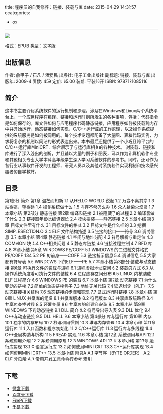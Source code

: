 title: 程序员的自我修养：链接、装载与库
date: 2015-04-29 14:31:57
ccategories:
  - os
---

![](http://img3.douban.com/lpic/s3724604.jpg)

格式：EPUB
类型：文字版

<!--more-->

## 出版信息 ##

作者: 俞甲子 / 石凡 / 潘爱民 
出版社: 电子工业出版社
副标题: 链接、装载与库
出版年: 2009-4
页数: 459
定价: 65.00
装帧: 平装16开
ISBN: 9787121085116

## 简介 ##

这本书主要介绍系统软件的运行机制和原理，涉及在Windows和Linux两个系统平台上，一个应用程序在编译、链接和运行时刻所发生的各种事项，包括：代码指令是如何保存的，库文件如何与应用程序代码静态链接，应用程序如何被装载到内存中并开始运行，动态链接如何实现，C/C++运行库的工作原理，以及操作系统提供的系统服务是如何被调用的。每个技术专题都配备了大量图、表和代码实例，力求将复杂的机制以简洁的形式表达出来。本书最后还提供了一个小巧且跨平台的C/C++运行库MiniCRT，综合展示了与运行库相关的各种技术。
对装载、链接和库进行了深入浅出的剖析，并且辅以大量的例子和图表，可以作为计算机软件专业和其他相关专业大学本科高年级学生深入学习系统软件的参考书。同时，还可作为各行业从事软件开发的工程师、研究人员以及其他对系统软件实现机制和技术感兴趣者的自学教材。

## 目录 ##

第1部分 简介
第1章 温故而知新
1.1 从HELLO WORLD 说起
1.2 万变不离其宗
1.3 站得高，望得远
1.4 操作系统做什么
1.5 内存不够怎么办
1.6 众人拾柴火焰高
1.7 本章小结
第2部分 静态链接
第2章 编译和链接
2.1 被隐藏了的过程
2.2 编译器做了什么
2.3 链接器年龄比编译器长
2.4 模块拼装——静态链接
2.5 本章小结
第3章 目标文件里有什么
3.1 目标文件的格式
3.2 目标文件是什么样的
3.3 挖掘SIMPLESECTION.O
3.4 ELF 文件结构描述
3.5 链接的接口——符号
3.6 调试信息
3.7 本章小结
第4章 静态链接
4.1 空间与地址分配
4.2 符号解析与重定位
4.3 COMMON 块
4.4 C++相关问题
4.5 静态库链接
4.6 链接过程控制
4.7 BFD 库
4.8 本章小结
第5章 WINDOWS PE/COFF
5.1 WINDOWS 的二进制文件格式PE/COFF 134
5.2 PE 的前身——COFF
5.3 链接指示信息
5.4 调试信息
5.5 大家都有符号表
5.6 WINDOWS 下的ELF——PE
5.7 本章小结
第3部分 装载与动态链接
第6章 可执行文件的装载与进程
6.1 进程虚拟地址空间
6.2 装载的方式
6.3 从操作系统角度看可执行文件的装载
6.4 进程虚存空间分布
6.5 LINUX 内核装载ELF 过程简介
6.6 WINDOWS PE 的装载
6.7 本章小结
第7章 动态链接
7.1 为什么要动态链接
7.2 简单的动态链接例子
7.3 地址无关代码
7.4 延迟绑定（PLT）
7.5 动态链接相关结构
7.6 动态链接的步骤和实现
7.7 显式运行时链接
7.8 本章小结
第8章 LINUX 共享库的组织
8.1 共享库版本
8.2 符号版本
8.3 共享库系统路径
8.4 共享库查找过程
8.5 环境变量
8.6 共享库的创建和安装
8.7 本章小结
第9章 WINDOWS 下的动态链接
9.1 DLL 简介
9.2 符号导出导入表
9.3 DLL 优化
9.4 C++与动态链接
9.5 DLL HELL
9.6 本章小结
第4部分 库与运行库
第10章 内存
10.1 程序的内存布局
10.2 栈与调用惯例
10.3 堆与内存管理
10.4 本章小结
第11章 运行库
11.1 入口函数和程序初始化
11.2 C/C++运行库
11.3 运行库与多线程
11.4 C++全局构造与析构
11.5 FREAD 实现
11.6 本章小结
第12章 系统调用与API
12.1 系统调用介绍
12.2 系统调用原理
12.3 WINDOWS API
12.4 本章小结
第13章 运行库实现
13.1 C 语言运行库
13.2 如何使用MINI CRT
13.3 C++运行库实现
13.4 如何使用MINI CRT++
13.5 本章小结
附录A
A.1 字节序（BYTE ORDER）
A.2 ELF 常见段
A.3 常用开发工具命令行参考
索引

## 下载 ##

* [微盘下载](http://vdisk.weibo.com/s/aADaW4YROA1n0)
* [百度云下载](http://pan.baidu.com/s/1c0nPjlI)
* [FilePi下载](http://filepi.com/i/GdsFPeq)
* [千易下载](http://1000eb.com/1ggdk)
